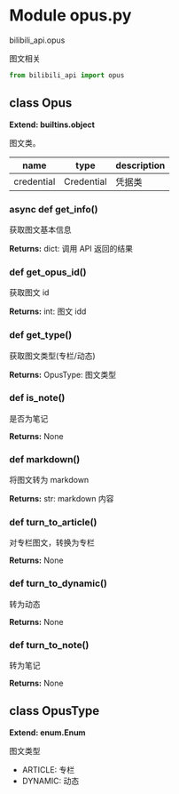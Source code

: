 # Module opus.py


bilibili_api.opus

图文相关


``` python
from bilibili_api import opus
```

## class Opus

**Extend: builtins.object**

图文类。


| name | type | description |
| - | - | - |
| credential | Credential | 凭据类 |


### async def get_info()

获取图文基本信息



**Returns:** dict: 调用 API 返回的结果




### def get_opus_id()

获取图文 id



**Returns:** int: 图文 idd




### def get_type()

获取图文类型(专栏/动态)



**Returns:** OpusType: 图文类型




### def is_note()

是否为笔记



**Returns:** None



### def markdown()

将图文转为 markdown



**Returns:** str: markdown 内容




### def turn_to_article()

对专栏图文，转换为专栏



**Returns:** None



### def turn_to_dynamic()

转为动态



**Returns:** None



### def turn_to_note()

转为笔记



**Returns:** None



## class OpusType

**Extend: enum.Enum**

图文类型

+ ARTICLE: 专栏
+ DYNAMIC: 动态





